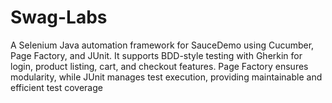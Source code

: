 # Swag-Labs
A Selenium Java automation framework for SauceDemo using Cucumber, Page Factory, and JUnit. It supports BDD-style testing with Gherkin for login, product listing, cart, and checkout features. Page Factory ensures modularity, while JUnit manages test execution, providing maintainable and efficient test coverage
